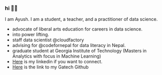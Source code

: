 ### hi ✌🏻

I am Ayush. I am a student, a teacher, and a practitioner of data science.  

- advocate of liberal arts education for careers in data science. 
- into power lifting. 
- staff data scientist @cloudfactory
- advising for @codefornepal for data literacy in Nepal.
- graduate student at Georgia Institute of Technology (Masters in Analytics with focus in Machine Learning)
- [Here](https://linkedin.com/in/ayush-subedi) is my linkedin if you want to connect.
- [Here](https://github.gatech.edu/asubedi6) is the link to my Gatech Github
